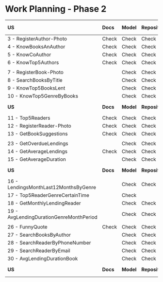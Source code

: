 # Work Planning - Phase 2

| **US**                                  | **Docs** | **Model** | **Repository** | **Service** | **Controller** | **Tests** | **Postman Collection** |
|:----------------------------------------|:---------|:----------|:---------------|:------------|:---------------|:----------|:-----------------------|
| 3 - RegisterAuthor-Photo                | Check    | Check     | Check          | Check       | Check          |           | Check                  |
| 4 - KnowBooksAnAuthor                   | Check    | Check     | Check          | Check       | Check          |           | Check                  |
| 5 - KnowCoAuthor                        | Check    | Check     | Check          | Check       | Check          |           | Check                  |
| 6 - KnowTop5Authors                     | Check    | Check     | Check          | Check       | Check          |           | Check                  |
|                                         |          |           |                |             |                |           |                        |
| 7 - RegisterBook-Photo                  |          | Check     | Check          | Check       | Check          | Check     | Check                  |
| 8 - SearchBooksByTitle                  |          | Check     | Check          | Check       | Check          | Check     | Check                  |
| 9 - KnowTop5BooksLent                   |          | Check     | Check          | Check       | Check          | Check     | Check                  |
| 10 - KnowTop5GenreByBooks               |          | Check     | Check          | Check       | Check          | Check     | Check                  |
| **US**                                  | **Docs** | **Model** | **Repository** | **Service** | **Controller** | **Tests** | **Postman Collection** |
| 11 - Top5Readers                        | Check    | Check     | Check          | Check       | Check          |           | Check                  |
| 12 - RegisterReader-Photo               | Check    | Check     | Check          | Check       | Check          |           | Check                  |
| 13 - GetBookSuggestions                 | Check    | Check     | Check          | Check       | Check          |           | Check                  |
|                                         |          |           |                |             |                |           |                        |
| 23 - GetOverdueLendings                 |          | Check     | Check          | Check       | Check          | Check     | Check                  |
| 14 - GetAverageLendings                 | Check    | Check     | Check          | Check       | Check          |           | Check                  |
| 15 - GetAverageDuration                 |          | Check     | Check          | Check       | Check          | Check     | Check                  |
| **US**                                  | **Docs** | **Model** | **Repository** | **Service** | **Controller** | **Tests** | **Postman Collection** |
| 16 - LendingsMonthLast12MonthsByGenre   |          | Check     | Check          | Check       | Check          |           | Check                  |
| 17 - Top5ReaderGenreCertainTime         |          | Check     |                |             |                |           |                        |
| 18 - GetMonthlyLendingReader            |          | Check     | Check          | Check       | Check          |           | Check                  |
| 19 - AvgLendingDurationGenreMonthPeriod |          | Check     | Check          | Check       | Check          |           | Check                  |
|                                         |          |           |                |             |                |           |                        |
| 26 - FunnyQuote                         | Check    | Check     | Check          | Check       | Check          |           | Check                  |
| 27 - SearchBooksByAuthor                |          | Check     | Check          | Check       | Check          |           |                        |
| 28 - SearchReaderByPhoneNumber          |          | Check     | Check          | Check       | Check          |           |                        |
| 29 - SearchReaderByEmail                |          | Check     | Check          | Check       | Check          |           |                        |
| 30 - AvgLendingDurationBook             |          | Check     | Check          | Check       | Check          |           | Check                  |
| **US**                                  | **Docs** | **Model** | **Repository** | **Service** | **Controller** | **Tests** | **Postman Collection** |
